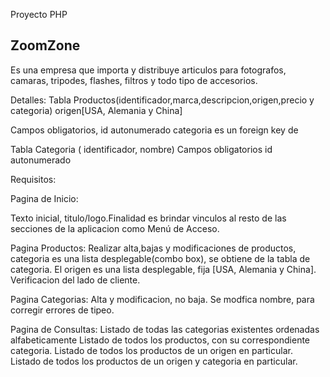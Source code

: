 Proyecto PHP

## ZoomZone

Es una empresa  que importa y distribuye articulos para fotografos, camaras, tripodes, flashes, filtros y todo tipo de accesorios.




Detalles:
Tabla Productos(identificador,marca,descripcion,origen,precio y categoria)
origen[USA, Alemania y China]

Campos obligatorios, id autonumerado
categoria es un foreign key de 

Tabla Categoria ( identificador, nombre)
Campos obligatorios id autonumerado




Requisitos:

Pagina de Inicio:

Texto inicial, titulo/logo.Finalidad es brindar vinculos al resto de las secciones de la aplicacion como Menú de Acceso.

Pagina Productos:
Realizar alta,bajas y modificaciones de productos,  categoria es una lista desplegable(combo box), se obtiene de la tabla de categoria.
El origen es una lista desplegable, fija [USA, Alemania y China].
Verificacion del lado de cliente.


Pagina Categorias:
Alta y modificacion, no baja.
Se modfica nombre, para corregir errores de tipeo.

Pagina de Consultas:
Listado de todas las categorias existentes ordenadas alfabeticamente
Listado de todos los productos, con su correspondiente categoria.
Listado de todos los productos de un origen en particular.
Listado de todos los productos de un origen y categoria en particular.

